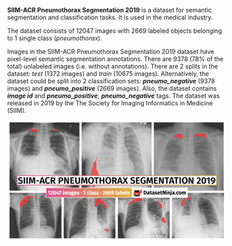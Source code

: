 **SIIM-ACR Pneumothorax Segmentation 2019** is a dataset for semantic segmentation and classification tasks. It is used in the medical industry. 

The dataset consists of 12047 images with 2669 labeled objects belonging to 1 single class (*pneumothorax*).

Images in the SIIM-ACR Pneumothorax Segmentation 2019 dataset have pixel-level semantic segmentation annotations. There are 9378 (78% of the total) unlabeled images (i.e. without annotations). There are 2 splits in the dataset: *test* (1372 images) and *train* (10675 images). Alternatively, the dataset could be split into 2 classification sets: ***pneumo_negative*** (9378 images) and ***pneumo_positive*** (2669 images). Also, the dataset contains ***image id*** and ***pneumo_positive***, ***pneumo_negative*** tags. The dataset was released in 2019 by the The Society for Imaging Informatics in Medicine (SIIM).

<img src="https://github.com/dataset-ninja/siim-acr-pneumothorax-segmentation/raw/main/visualizations/poster.png">
